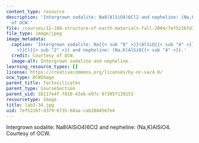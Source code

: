 ```yaml
---
content_type: resource
description: 'Intergrown sodalite: Na8(AlSiO4)6Cl2 and nepheline: (Na,K)AlSiO4. Courtesy
  of OCW.'
file: /courses/12-108-structure-of-earth-materials-fall-2004/7ef5226fd379673568aacab388456fe4_lab3-34.jpg
file_type: image/jpeg
image_metadata:
  caption: 'Intergrown sodalite: Na{{< sub "8" >}}(AlSiO{{< sub "4" >}}){{< sub "6"
    >}}Cl{{< sub "2" >}} and nepheline: (Na,K)AlSiO{{< sub "4" >}}.'
  credit: Courtesy of OCW.
  image-alt: Intergrown sodalite and nepheline.
learning_resource_types: []
license: https://creativecommons.org/licenses/by-nc-sa/4.0/
ocw_type: OCWImage
parent_title: Tectosilicates
parent_type: CourseSection
parent_uid: 1b117e4f-f810-43eb-e97c-97305f139151
resourcetype: Image
title: lab3-34.jpg
uid: 7ef5226f-d379-6735-68aa-cab388456fe4
---
```

Intergrown sodalite: Na8(AlSiO4)6Cl2 and nepheline: (Na,K)AlSiO4. Courtesy of OCW.